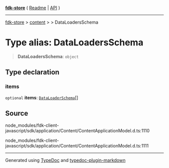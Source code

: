 [**fdk-store**](../../../README.md) ( [Readme](../../../README.md) \| [API](../../../API.md) )

---

[fdk-store](../../../API.md) > [content](../../README.md) > [<internal>](../README.md) > DataLoadersSchema

# Type alias: DataLoadersSchema

> **DataLoadersSchema**: `object`

## Type declaration

### items

`optional` **items**: [`DataLoaderSchema`](type-alias.DataLoaderSchema.md)[]

## Source

node_modules/fdk-client-javascript/sdk/application/Content/ContentApplicationModel.d.ts:1110

node_modules/fdk-client-javascript/sdk/application/Content/ContentApplicationModel.d.ts:1111

---

Generated using [TypeDoc](https://typedoc.org/) and [typedoc-plugin-markdown](https://www.npmjs.com/package/typedoc-plugin-markdown)
